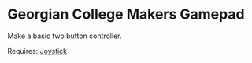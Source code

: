 # Georgian College Makers Gamepad

Make a basic two button controller.

Requires: [Joystick](https://github.com/MHeironimus/ArduinoJoystickLibrary/tree/version-1.0)
